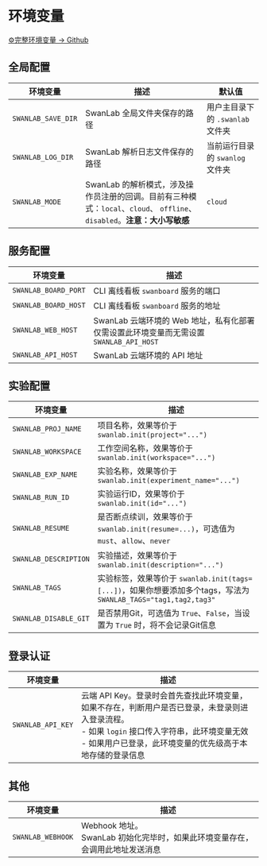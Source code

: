 # 环境变量

[⚙️完整环境变量 -> Github](https://github.com/SwanHubX/SwanLab/blob/main/swanlab/env.py)

## 全局配置

| 环境变量 | 描述 | 默认值 |
| --- | --- | --- |
| `SWANLAB_SAVE_DIR` | SwanLab 全局文件夹保存的路径 | 用户主目录下的 `.swanlab` 文件夹 |
| `SWANLAB_LOG_DIR` | SwanLab 解析日志文件保存的路径 | 当前运行目录的 `swanlog` 文件夹 |
| `SWANLAB_MODE` | SwanLab 的解析模式，涉及操作员注册的回调。目前有三种模式：`local`、`cloud`、 `offline`、`disabled`。**注意：大小写敏感** | `cloud` |

## 服务配置

| 环境变量 | 描述 | 
| --- | --- |
| `SWANLAB_BOARD_PORT` | CLI 离线看板 `swanboard` 服务的端口 |
| `SWANLAB_BOARD_HOST` | CLI 离线看板 `swanboard` 服务的地址 |
| `SWANLAB_WEB_HOST` | SwanLab 云端环境的 Web 地址，私有化部署仅需设置此环境变量而无需设置 `SWANLAB_API_HOST` |
| `SWANLAB_API_HOST` | SwanLab 云端环境的 API 地址 |

## 实验配置

| 环境变量 | 描述 |
| --- | --- |
| `SWANLAB_PROJ_NAME` | 项目名称，效果等价于 `swanlab.init(project="...")` |
| `SWANLAB_WORKSPACE` | 工作空间名称，效果等价于 `swanlab.init(workspace="...")` |
| `SWANLAB_EXP_NAME` | 实验名称，效果等价于 `swanlab.init(experiment_name="...")` |
| `SWANLAB_RUN_ID` | 实验运行ID，效果等价于 `swanlab.init(id="...")` |
| `SWANLAB_RESUME` | 是否断点续训，效果等价于 `swanlab.init(resume=...)`，可选值为 `must`、`allow`、`never` |
| `SWANLAB_DESCRIPTION` | 实验描述，效果等价于 `swanlab.init(description="...")` |
| `SWANLAB_TAGS` | 实验标签，效果等价于 `swanlab.init(tags=[...])`，如果你想要添加多个tags，写法为`SWANLAB_TAGS="tag1,tag2,tag3"` |
| `SWANLAB_DISABLE_GIT` | 是否禁用Git，可选值为 `True`、`False`，当设置为 `True` 时，将不会记录Git信息 |

## 登录认证

| 环境变量 | 描述 |
| --- | --- | 
| `SWANLAB_API_KEY` | 云端 API Key。登录时会首先查找此环境变量，如果不存在，判断用户是否已登录，未登录则进入登录流程。<br>- 如果 `login` 接口传入字符串，此环境变量无效<br>- 如果用户已登录，此环境变量的优先级高于本地存储的登录信息 |

## 其他

| 环境变量 | 描述 |
| --- | --- |
| `SWANLAB_WEBHOOK` | Webhook 地址。<br> SwanLab 初始化完毕时，如果此环境变量存在，会调用此地址发送消息 |